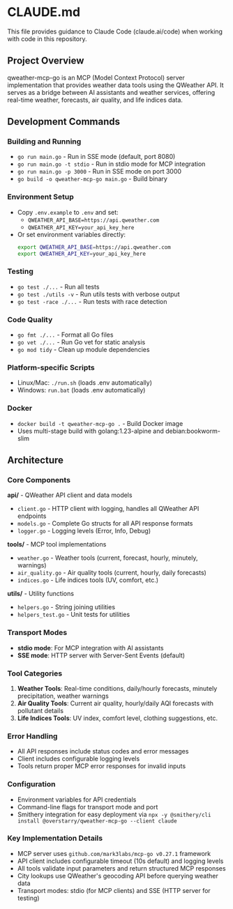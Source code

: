# CLAUDE.md

This file provides guidance to Claude Code (claude.ai/code) when working with code in this repository.

## Project Overview

qweather-mcp-go is an MCP (Model Context Protocol) server implementation that provides weather data tools using the QWeather API. It serves as a bridge between AI assistants and weather services, offering real-time weather, forecasts, air quality, and life indices data.

## Development Commands

### Building and Running
- `go run main.go` - Run in SSE mode (default, port 8080)
- `go run main.go -t stdio` - Run in stdio mode for MCP integration
- `go run main.go -p 3000` - Run in SSE mode on port 3000
- `go build -o qweather-mcp-go main.go` - Build binary

### Environment Setup
- Copy `.env.example` to `.env` and set:
  - `QWEATHER_API_BASE=https://api.qweather.com`
  - `QWEATHER_API_KEY=your_api_key_here`
- Or set environment variables directly:
  ```bash
  export QWEATHER_API_BASE=https://api.qweather.com
  export QWEATHER_API_KEY=your_api_key_here
  ```

### Testing
- `go test ./...` - Run all tests
- `go test ./utils -v` - Run utils tests with verbose output
- `go test -race ./...` - Run tests with race detection

### Code Quality
- `go fmt ./...` - Format all Go files
- `go vet ./...` - Run Go vet for static analysis
- `go mod tidy` - Clean up module dependencies

### Platform-specific Scripts
- Linux/Mac: `./run.sh` (loads .env automatically)
- Windows: `run.bat` (loads .env automatically)

### Docker
- `docker build -t qweather-mcp-go .` - Build Docker image
- Uses multi-stage build with golang:1.23-alpine and debian:bookworm-slim

## Architecture

### Core Components

**api/** - QWeather API client and data models
- `client.go` - HTTP client with logging, handles all QWeather API endpoints
- `models.go` - Complete Go structs for all API response formats
- `logger.go` - Logging levels (Error, Info, Debug)

**tools/** - MCP tool implementations
- `weather.go` - Weather tools (current, forecast, hourly, minutely, warnings)
- `air_quality.go` - Air quality tools (current, hourly, daily forecasts)
- `indices.go` - Life indices tools (UV, comfort, etc.)

**utils/** - Utility functions
- `helpers.go` - String joining utilities
- `helpers_test.go` - Unit tests for utilities

### Transport Modes
- **stdio mode**: For MCP integration with AI assistants
- **SSE mode**: HTTP server with Server-Sent Events (default)

### Tool Categories
1. **Weather Tools**: Real-time conditions, daily/hourly forecasts, minutely precipitation, weather warnings
2. **Air Quality Tools**: Current air quality, hourly/daily AQI forecasts with pollutant details
3. **Life Indices Tools**: UV index, comfort level, clothing suggestions, etc.

### Error Handling
- All API responses include status codes and error messages
- Client includes configurable logging levels
- Tools return proper MCP error responses for invalid inputs

### Configuration
- Environment variables for API credentials
- Command-line flags for transport mode and port  
- Smithery integration for easy deployment via `npx -y @smithery/cli install @overstarry/qweather-mcp-go --client claude`

### Key Implementation Details
- MCP server uses `github.com/mark3labs/mcp-go v0.27.1` framework
- API client includes configurable timeout (10s default) and logging levels
- All tools validate input parameters and return structured MCP responses
- City lookups use QWeather's geocoding API before querying weather data
- Transport modes: stdio (for MCP clients) and SSE (HTTP server for testing)